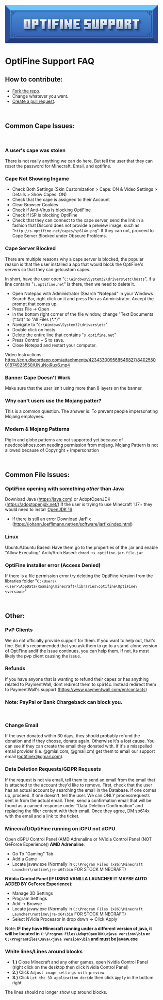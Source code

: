 <div align="center">
  <img alt="OptiFine Support FAQ" src="https://raw.githubusercontent.com/KaiAF/Discord-Information/main/BannerImages/support/optifine_support_render.png" width="512px">
</div>

# **OptiFine Support FAQ**

## **How to contribute:**
- [Fork the repo](https://github.com/Team-OptiFine/Support-Knowledge-Base/fork).
- Change whatever you want.
- [Create a pull request](https://github.com/Team-OptiFine/Support-Knowledge-Base/pulls).

<br>

## **Common Cape Issues:**

<br>

### **A user's cape was stolen**
There is not really anything we can do here. But tell the user that they can reset the password for Minecraft, Email, and optifine.

### **Cape Not Showing Ingame**
- Check Both Settings (Skin Customization > Cape: ON & Video Settings > Details > Show Capes: ON)
- Check that the cape is assigned to their Account
- Clear Browser Cookies
- Check if Anti-Virus is blocking OptiFine
- Check if ISP is blocking OptiFine
- Check that they can connect to the cape server, send the link in a fashion that Discord does not provide a preview image, such as "`http://s.optifine.net/capes/sp614x.png`". If they can not, proceed to Cape Server Blocked under Obscure Problems.

### **Cape Server Blocked** <!-- This is related to "Cape Not Showing Ingame" -->
There are multiple reasons why a cape server is blocked, the popular reason is that the user installed a app that would block the OptiFine's servers so that they can getcustom capes.

In short, have the user open "`C:\Windows\System32\drivers\etc\hosts`", if a line contains "`s.optifine.net`" is there, then we need to delete it.

- Open Notepad with Administrator (Search "Notepad" in your Windows Search Bar, right click on it and press Run as Administrator. Accept the prompt that comes up.
- Press File -> Open
- In the bottom right corner of the file window, change "Text Documents (\*.txt)" to "All Files (\*.*)"
- Navigate to "`C:\Windows\System32\drivers\etc`"
- Double click on hosts
- Delete the entire line that contains "`s.optifine.net`"
- Press Control + S to save.
- Close Notepad and restart your computer.

Video Instructions: https://cdn.discordapp.com/attachments/423433009568546827/840255001874923550/UNuNojRux6.mp4

### **Banner Cape Doesn't Work**
Make sure that the user isn't using more than 8 layers on the banner.

### **Why can't users use the Mojang patter?**
This is a common question. The answer is: To prevent people impersonating Mojang employees.

### **Modern & Mojang Patterns**
Piglin and globe patterns are not supported yet because of needcoolshoes.com needing permission from mojang.
Mojang Pattern is not allowed because of Copyright + Impersonation
    
<br>

## **Common File Issues:**

### **OptiFine opening with something *other* than Java**
Download Java (https://java.com) or AdoptOpenJDK (https://adoptopenjdk.net/)
If the user is trying to use Minecraft 1.17+ they would need to install [OpenJDK 16](https://adoptium.net/?variant=openjdk16&jvmVariant=hotspot)
- If there is still an error Download JarFix (https://johann.loefflmann.net/en/software/jarfix/index.html)

### **Linux**
Ubuntu/Ubuntu Based: Have them go to the properties of the .jar and enable "Allow Executing"
Arch/Arch Based: `chmod +x optifine-jar-file.jar`

### **OptiFine installer error (Access Denied)**
If there is a file permission error try deleting the OptiFine Version from the libraries folder "`C:\Users\<user>\AppData\Roaming\minecraft\libraries\optifine\OptiFine\<version>`"

<br>

## **Other:**

### **PvP Clients**
We do not officially provide support for them. If you want to help out, that's fine. But it's recommended that you ask them to go to a stand-alone version of OptiFine andif the issue continues, you can help them. If not, its most likely the pvp client causing the issue.

### **Refunds**
If you have anyone that is wanting to refund their capes or has anything related to PaymentWall, dont redirect them to sp614x.
Instead redirect them to PaymentWall's support (https://www.paymentwall.com/en/contacts)

### Note: **PayPal or Bank Chargeback can block you.**

<br>

### **Change Email**
If the user donated within 30 days, they should probably refund the donation and if they choose, donate again. Otherwise it's a lost cause. 
You can see if they can create the email they donated with.
If it's a misspelled email provider (i.e. @gmial.com, @gmail.cm) get them to email our support email ([optifinex@gmail.com](mailto:optifinex@gmail.com)).
    
### **Data Deletion Requests/GDPR Requests**
If the request is not via email, tell them to send an email from the email that is attached to the account they'd like to remove.
First, check that the user has an actual account by searching the email in the Database. If one comes up, proceed. If one doesn't, tell the user. We can ONLY processrequests sent in from the actual email.
Then, send a confirmation email that will be found as a canned response under "Data Deletion Confirmation" and replacing the filler content with their email.
Once they agree, DM sp614x with the email and a link to the ticket.

### **Minecraft/OptiFine running on iGPU not dGPU**
Open dGPU Control Panel (AMD Adrenaline or NVidia Control Panel (NOT GeForce Experience))
**AMD Adrenaline**:
- Go To "Gaming" Tab
- Add a Game
- Locate javaw.exe (Normally in `C:\Program Files (x86)\Minecraft Launcher\runtime\jre-x64\bin` FOR STOCK MINECRAFT)

**NVidia Control Panel (IF USING VANILLA LAUNCHER IT MAYBE AUTO ADDED BY GeForce Experience)**:
- Manage 3D Settings
- Program Settings
- Add -> Browse
- Locate javaw.exe (Normally in `C:\Program Files (x86)\Minecraft Launcher\runtime\jre-x64\bin` FOR STOCK MINECRAFT)
- Select NVidia Processor in drop down -> Click Apply
    
Note: **IF they have Minecraft running under a different version of java, it will be located in `C:\Program Files\AdoptOpenJDK\<java version>\bin` or `C:\ProgramFiles\Java\<java version>\bin` and must be javaw.exe**

### White lines/Lines around blocks
- **1.)** Close Minecraft and any other games, open Nvidia Control Panel (right click on the desktop then click Nvidia Control Panel)
- **2.)** Click `Adjust image settings with preview`
- **3.)** Click `Let the 3D application decide` then click `Apply` in the bottom right 

The lines should no longer show up around blocks.